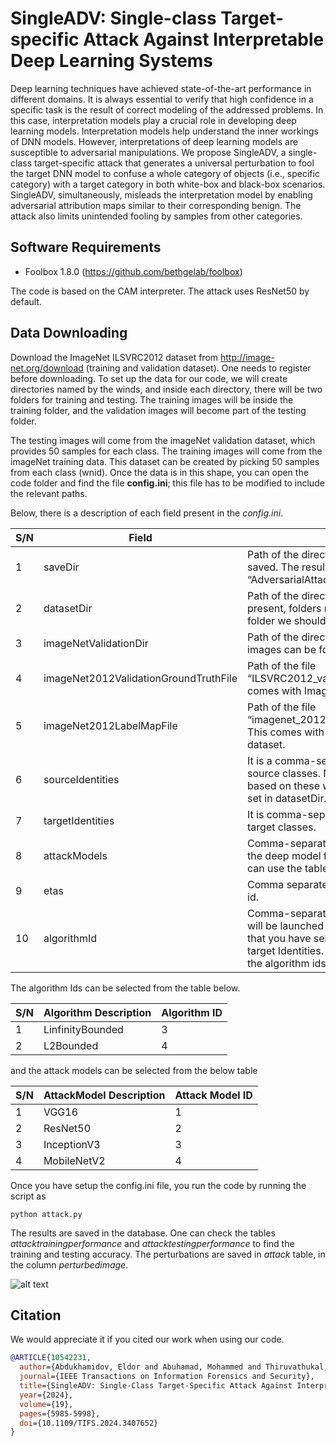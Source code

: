 # SingleADV: Single-class Target-specific Attack Against Interpretable Deep Learning Systems

Deep learning techniques have achieved state-of-the-art performance in different domains. It is always essential to verify that high confidence in a specific task is the result of correct modeling of the addressed problems. In this case, interpretation models play a crucial role in developing deep learning models. Interpretation models help understand the inner workings of DNN models. However, interpretations of deep learning models are susceptible to adversarial manipulations. We propose SingleADV, a single-class target-specific attack that generates a universal perturbation to fool the target DNN model to confuse a whole category of objects (i.e., specific category) with a target category in both white-box and black-box scenarios. SingleADV, simultaneously, misleads the interpretation model by enabling adversarial attribution maps similar to their corresponding benign. The attack also limits unintended fooling by samples from other categories.

## Software Requirements
* Foolbox 1.8.0 (https://github.com/bethgelab/foolbox)

The code is based on the CAM interpreter. The attack uses ResNet50 by default. 

## Data Downloading
Download the ImageNet ILSVRC2012 dataset from http://image-net.org/download (training and validation dataset). One needs to register before downloading. To set up the data for our code, we will create directories named by the winds, and inside each directory, there will be two folders for training and testing. The training images will be inside the training folder, and the validation images will become part of the testing folder.

The testing images will come from the imageNet validation dataset, which provides 50 samples for each class. The training images will
come from the imageNet training data. This dataset can be created by picking 50 samples from each class (wnid). Once the data is in this shape, you can open the code folder and find the 
file __config.ini__; this file has to be modified to include the relevant paths.

Below, there is a description of each field present in the *config.ini*. 

| S/N | Field         | Field Description  |
| ----|-------------| ------------------|
|1    | saveDir       | Path of the directory where the results will be saved. The results are saved as “AdversarialAttackResults.db” |
|2    | datasetDir    | Path of the directory where the dataset will be present, folders named by winds, and inside each folder we should have testing and training folder.  |
|3    | imageNetValidationDir    | Path of the directory where imagenet validation images can be found. There are 50000 images. |
|4    | imageNet2012ValidationGroundTruthFile | Path of the file “ILSVRC2012_validation_ground_truth.txt”. This comes with ImageNet2012 validation dataset. |
|5    | imageNet2012LabelMapFile  | Path of the file “imagenet_2012_challenge_label_map_proto.pbtxt”. This comes with the imageNet2012 validation dataset. |
|6    | sourceIdentities   | It is a comma-separated Wnids that will be taken as source classes. Note that the data will be picked based on these wnids and the path of the dataset set in datasetDir. |
|7    | targetIdentities   | It is comma-separated Wnids that will be taken as target classes.|
|8    | attackModels       | Comma-separated attack Model Ids. It represents the deep model for launching the target attack. You can use the table below to select it. |
|9   | etas               | Comma separated values of eta for each algorithm id.|
|10   | algorithmId        | Comma-separated Algorithm IDs. These algorithms will be launched one by one on each deep models that you have selected for each pair of source and target Identities. Please see the table below to find the algorithm ids. |

The algorithm Ids can be selected from the table below.

| S/N | Algorithm Description   | Algorithm ID |
| ----|-------------------------| -------------|
|1    | LinfinityBounded        | 3            |
|2    | L2Bounded               | 4            |

and the attack models can be selected from the below table

| S/N | AttackModel Description | Attack Model ID |
| ----|-------------------------| ----------------|
|1    | VGG16                   | 1               |
|2    | ResNet50                | 2               |
|3    | InceptionV3             | 3               |
|4    | MobileNetV2             | 4               |


Once you have setup the config.ini file, you run the code by running the script as 
 ```
 python attack.py 
 
 ```
 
The results are saved in the database. One can check the tables *attacktrainingperformance* and *attacktestingperformance* 
to find the training and testing accuracy. The perturbations are saved in *attack* table, in the column *perturbedimage*.

![alt text](https://github.com/EldorToptal/SingleClassADV/blob/main/SingleClassADV/attack_main_idea_example-1.png?raw=true)



## Citation
We would appreciate it if you cited our work when using our code.

```bibtex
@ARTICLE{10542231,
  author={Abdukhamidov, Eldor and Abuhamad, Mohammed and Thiruvathukal, George K. and Kim, Hyoungshick and Abuhmed, Tamer},
  journal={IEEE Transactions on Information Forensics and Security}, 
  title={SingleADV: Single-Class Target-Specific Attack Against Interpretable Deep Learning Systems}, 
  year={2024},
  volume={19},
  pages={5985-5998},
  doi={10.1109/TIFS.2024.3407652}
}

```

